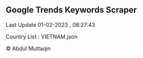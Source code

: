 

## Google Trends Keywords Scraper 
 
Last Update 01-02-2023 , 08:27:43

Country List :
VIETNAM.json



© Abdul Muttaqin 
